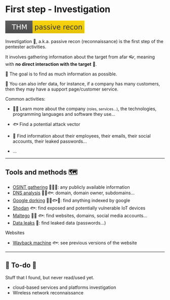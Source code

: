 # First step - Investigation

[![passiverecon](../../_badges/thm/passiverecon.svg)](https://tryhackme.com/room/passiverecon)

<div class="row row-cols-lg-2"><div>

Investigation 🔎, a.k.a. passive recon (reconnaissance) is the first step of the pentester activities.

It involves gathering information about the target from afar 👓️, meaning with **no direct interaction with the target** 👀.

🌱 The goal is to find as much information as possible.

🚿️ You can also infer data, for instance, if a company has many customers, then they may have a support page/customer service.

</div><div>

Common activities:

* 🧑‍💻 Learn more about the company <small>(roles, services...)</small>, the technologies, programming languages and software they use...

* 🐟 Find a potential attack vector

* 🧑 Find information about their employees, their emails, their social accounts, their leaked passwords...

* ...
</div></div>

<hr class="sep-both">

## Tools and methods 🗺️

<div class="row row-cols-md-2 mt-3"><div>

* [OSINT gathering](tools/osint.md) 🧑‍💻🧑: any publicly available information
* [DNS analysis](tools/dns_investigation.md) 🧑‍💻🐟: domain, domain owner, subdomains...
* [Google dorking](tools/dorking.md) 🧑‍💻🐟🧑: find anything indexed by google
* [Shodan](tools/shodan.md) 🐟: find exposed and potentially vulnerable IoT devices
* [Maltego](tools/maltego.md) 🧑‍💻 🐟: find websites, domains, social media accounts...
* [Data leaks](tools/data_leaks.md) 🧑: find leaked data (passwords...)
</div><div>

Websites

* [Wayback machine](tools/wayback.md) 🐟: see previous versions of the website
</div></div>

<hr class="sep-both">

## 👻 To-do 👻

Stuff that I found, but never read/used yet.

<div class="row row-cols-lg-2"><div>

* cloud-based services and platforms investigation
* Wireless network reconnaissance
</div><div>
</div></div>